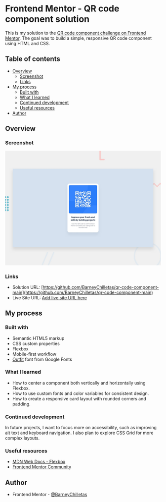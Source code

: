 # Frontend Mentor - QR code component solution

This is my solution to the [QR code component challenge on Frontend Mentor](https://www.frontendmentor.io/challenges/qr-code-component-iux_sIO_H). The goal was to build a simple, responsive QR code component using HTML and CSS.


## Table of contents

- [Overview](#overview)
  - [Screenshot](#screenshot)
  - [Links](#links)
- [My process](#my-process)
  - [Built with](#built-with)
  - [What I learned](#what-i-learned)
  - [Continued development](#continued-development)
  - [Useful resources](#useful-resources)
- [Author](#author)

## Overview

### Screenshot

![Design preview for the QR code component coding challenge](./preview.jpg)

### Links

- Solution URL: [https://github.com/BarneyChilletas/qr-code-component-main](https://github.com/BarneyChilletas/qr-code-component-main)
- Live Site URL: [Add live site URL here](https://your-live-site-url.com)

## My process

### Built with

- Semantic HTML5 markup
- CSS custom properties
- Flexbox
- Mobile-first workflow
- [Outfit](https://fonts.google.com/specimen/Outfit) font from Google Fonts

### What I learned

- How to center a component both vertically and horizontally using Flexbox.
- How to use custom fonts and color variables for consistent design.
- How to create a responsive card layout with rounded corners and padding.

### Continued development

In future projects, I want to focus more on accessibility, such as improving alt text and keyboard navigation. I also plan to explore CSS Grid for more complex layouts.

### Useful resources

- [MDN Web Docs - Flexbox](https://developer.mozilla.org/en-US/docs/Web/CSS/CSS_Flexible_Box_Layout/Basic_Concepts_of_Flexbox)
- [Frontend Mentor Community](https://www.frontendmentor.io/community)

## Author

- Frontend Mentor - [@BarneyChilletas](https://www.frontendmentor.io/profile/BarneyChilletas)
